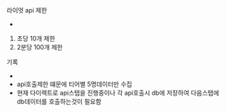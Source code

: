 라이엇 api 제한

-

1. 초당 10개 제한
2. 2분당 100개 제한

기록

-
- api호출제한 떄문에 티어별 5명데이터만 수집
- 현재 다이렉트로 api스탭을 진행중이나 각 api호출시 db에 저장하여 다음스탭에 db데이터를 호출하는것이 필요함
